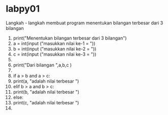 # labpy01
Langkah - langkah membuat program menentukan bilangan terbesar dari 3 
bilangan

1. print("Menentukan bilangan terbesar dari 3 bilangan")
2. a = int(input ("masukkan nilai ke-1 = "))
3. b = int(input ("masukkan nilai ke-2 = "))
4. c = int(input ("masukkan nilai ke-3 = "))
5.   
6. print("Dari bilangan ",a,b,c )
7. 
8. if a > b and a > c:
9.	print(a, "adalah nilai terbesar ")
10. elif b > a and b > c:
11.	print(b, "adalah nilai terbesar ")
12. else:
13.	print(c, "adalah nilai terbesar ")
14.
